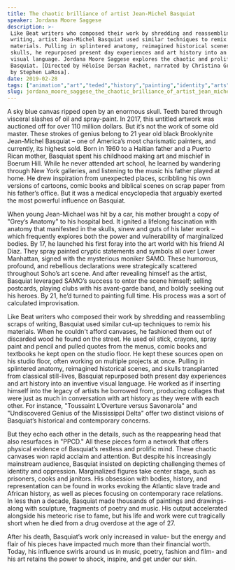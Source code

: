 ```yaml
---
title: The chaotic brilliance of artist Jean-Michel Basquiat
speaker: Jordana Moore Saggese
description: >-
 Like Beat writers who composed their work by shredding and reassembling scraps of
 writing, artist Jean-Michel Basquiat used similar techniques to remix his
 materials. Pulling in splintered anatomy, reimagined historical scenes and
 skulls, he repurposed present day experiences and art history into an inventive
 visual language. Jordana Moore Saggese explores the chaotic and prolific art of
 Basquiat. [Directed by Héloïse Dorsan Rachet, narrated by Christina Greer, music
 by Stephen LaRosa].
date: 2019-02-28
tags: ["animation","art","teded","history","painting","identity","arts","culture","world-cultures","race","human-body","street-art"]
slug: jordana_moore_saggese_the_chaotic_brilliance_of_artist_jean_michel_basquiat
---
```


A sky blue canvas ripped open by an enormous skull. Teeth bared through visceral slashes 
of oil and spray-paint. In 2017, this untitled artwork was auctioned off for over 110
million dollars. But it’s not the work of some old master. These strokes of genius belong
to 21 year old black Brooklynite Jean-Michel Basquiat – one of America’s most 
charismatic painters, and currently, its highest sold. Born in 1960 to a Haitian father 
and a Puerto Rican mother, Basquiat spent his childhood making art and mischief in Boerum
Hill. While he never attended art school, he learned by wandering through New York
galleries, and listening to the music his father played at home. He drew inspiration from 
unexpected places, scribbling his own versions of cartoons, comic books and biblical
scenes on scrap paper from his father’s office. But it was a medical encyclopedia that
arguably exerted the most powerful influence on Basquiat.

When young Jean-Michael was hit by a car, his mother brought a copy of "Grey’s Anatomy"
to his hospital bed. It ignited a lifelong fascination with anatomy that manifested in
the skulls, sinew and guts of his later work – which frequently explores both the power 
and vulnerability of marginalized bodies. By 17, he launched his first foray into the art
world with his friend Al Diaz. They spray painted cryptic statements and symbols all over
Lower Manhattan, signed with the mysterious moniker SAMO. These humorous, profound, and
rebellious declarations were strategically scattered throughout Soho’s art scene. And
after revealing himself as the artist, Basquiat leveraged SAMO’s success to enter the
scene himself; selling postcards, playing clubs with his avant-garde band, and boldly
seeking out his heroes. By 21, he’d turned to painting full time. His process was a sort of
 calculated improvisation.

Like Beat writers who composed their work by shredding and reassembling scraps of
writing, Basquiat used similar cut-up techniques to remix his materials. When he couldn't
afford canvases, he fashioned them out of discarded wood he found on the street. He used
oil stick, crayons, spray paint and pencil and pulled quotes from the menus, comic books
and textbooks he kept open on the studio floor. He kept these sources open on his studio
floor, often working on multiple projects at once. Pulling in splintered anatomy, 
reimagined historical scenes, and skulls transplanted from classical still-lives,
Basquiat repurposed both present day experiences and art history into an inventive visual
language. He worked as if inserting himself into the legacy of artists he borrowed from,
producing collages that were just as much in conversation with art history as they were
with each other. For instance, "Toussaint L’Overture versus Savonarola" and "Undiscovered
Genius of the Mississippi Delta" offer two distinct visions of Basquiat’s historical and
contemporary concerns.

But they echo each other in the details, such as the reappearing head that also
resurfaces in "PPCD." All these pieces form a network that offers physical evidence of
Basquiat’s restless and prolific mind. These chaotic canvases won rapid acclaim and
attention. But despite his increasingly mainstream audience, Basquiat insisted on
depicting challenging themes of identity and oppression. Marginalized figures take center
stage, such as prisoners, cooks and janitors. His obsession with bodies, history, and
representation can be found in works evoking the Atlantic slave trade and African
history, as well as pieces focusing on contemporary race relations. In less than a decade,
Basquiat made thousands of paintings and drawings- along with sculpture, fragments of
poetry and music. His output accelerated alongside his meteoric rise to fame, but his
life and work were cut tragically short when he died from a drug overdose at the age of
27.

After his death, Basquiat’s work only increased in value- but the energy and flair of his
pieces have impacted much more than their financial worth. Today, his influence swirls
around us in music, poetry, fashion and film- and his art retains the power to shock,
inspire, and get under our skin.

<!--
ad_duration=0
event="TED-Ed"
external_start_time=0
intro_duration=0
is_subtitle_required="False"
is_talk_featured="False"
language="en"
language_swap="False"
native_language="en"
number_of_related_talks=6
number_of_speakers=1
number_of_subtitled_videos=0
number_of_tags=12
number_of_talk_download_languages=20
number_of_talk_more_resources=0
number_of_talk_recommendations=0
number_of_talks_take_actions=0
post_ad_duration=0
published_timestamp="2019-02-28 20:09:47"
recording_date="2019-02-28"
speaker_is_published=0
speaker_name="Jordana Moore Saggese"
talk_name="The chaotic brilliance of artist Jean-Michel Basquiat"
talks_tags=["animation","art","teded","history","painting","identity","arts","culture","world-cultures","race","human-body","street-art"]
url_photo_talk="https://s3.amazonaws.com/talkstar-photos/uploads/b27fba80-d3dd-4340-b422-00b058fbacd4/Basquiat_textless.jpg"
url_webpage="https://www.ted.com/talks/jordana_moore_saggese_the_chaotic_brilliance_of_artist_jean_michel_basquiat"
video_type_name="TED-Ed Original"
-->
